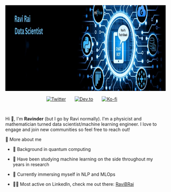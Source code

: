 <img src="SkillsBannerImage.jpeg" alt="Image Alt Text" width="1000" height="270">


<p align="center">
  <a href="https://twitter.com/RaviDataMind"><img width="32px" alt="Twitter" title="Twitter" src="https://i.imgur.com/IJg4kP6.png"/></a>
  &#8287;&#8287;&#8287;&#8287;&#8287;
  <a href="https://www.linkedin.com/in/ravibrai/"><img width="32px" alt="Dev.to" title="Giingu Dev.to" src="https://i.imgur.com/OQUXwNp.png"></a>
  &#8287;&#8287;&#8287;&#8287;&#8287;
  <a href="https://ravinderrai.com"><img width="32px" alt="Ko-fi" title="Website" src="https://www.pngitem.com/pimgs/m/54-546558_website-logo-png-transparent-background-image-black-transparent.png"/></a>
  &#8287;&#8287;&#8287;&#8287;&#8287;
</p>

<br/>

<p>
  
Hi 👋, I'm **Ravinder** (but I go by Ravi normally). I'm a physicist and mathematician turned data scientist/machine learning engineer. I love to engage and join new communities so feel free to reach out!

<div>
  <summary>🧑 More about me</summary>

- 🚀 Background in quantum computing

- 🤖 Have been studying machine learning on the side throughout my years in research

- 🌱 Currently immersing myself in NLP and MLOps

- 👨‍💻 Most active on LinkedIn, check me out there: [RaviBRai](https://www.linkedin.com/in/ravibrai/)
  
</p>
